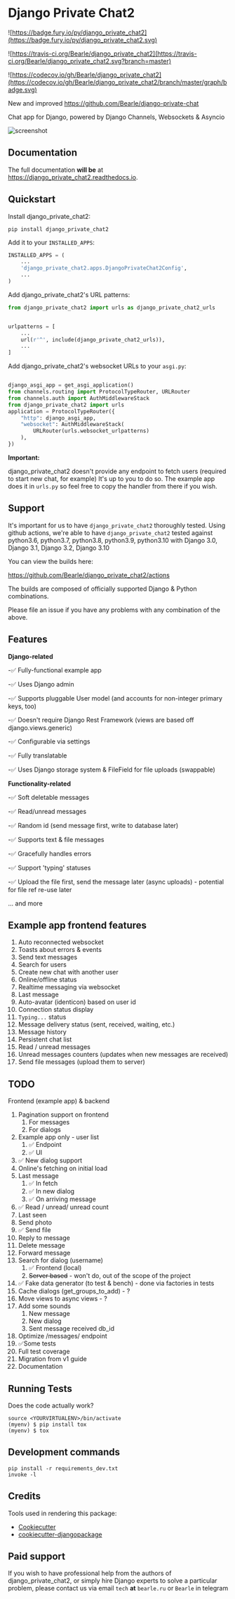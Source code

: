 Django Private Chat2
======================

![https://badge.fury.io/py/django_private_chat2](https://badge.fury.io/py/django_private_chat2.svg)

![https://travis-ci.org/Bearle/django_private_chat2](https://travis-ci.org/Bearle/django_private_chat2.svg?branch=master)

![https://codecov.io/gh/Bearle/django_private_chat2](https://codecov.io/gh/Bearle/django_private_chat2/branch/master/graph/badge.svg)

New and improved  https://github.com/Bearle/django-private-chat

Chat app for Django, powered by Django Channels, Websockets & Asyncio

![screenshot](https://github.com/Bearle/django_private_chat2/blob/master/screenshots/screen.jpg?raw=true)

Documentation
-------------

The full documentation **will be** at <https://django_private_chat2.readthedocs.io>.

Quickstart
----------

Install django_private_chat2:

    pip install django_private_chat2

Add it to your `INSTALLED_APPS`:

```python
INSTALLED_APPS = (
    ...
    'django_private_chat2.apps.DjangoPrivateChat2Config',
    ...
)
```

Add django_private_chat2's URL patterns:

```python
from django_private_chat2 import urls as django_private_chat2_urls


urlpatterns = [
    ...
    url(r'^', include(django_private_chat2_urls)),
    ...
]
```

Add django_private_chat2's websocket URLs to your `asgi.py`:
```python

django_asgi_app = get_asgi_application()
from channels.routing import ProtocolTypeRouter, URLRouter
from channels.auth import AuthMiddlewareStack
from django_private_chat2 import urls
application = ProtocolTypeRouter({
    "http": django_asgi_app,
    "websocket": AuthMiddlewareStack(
        URLRouter(urls.websocket_urlpatterns)
    ),
})

```


**Important:**

django_private_chat2 doesn't provide any endpoint to fetch users (required to start new chat, for example)
It's up to you to do so. The example app does it in `urls.py` so feel free to copy the handler from there if you wish.

Support
--------

It's important for us to have `django_private_chat2` thoroughly tested.
Using github actions, we're able to have `django_private_chat2` tested against python3.6, python3.7, python3.8, python3.9, python3.10 with Django 3.0, Django 3.1,  Django 3.2, Django 3.10

You can view the builds here:

https://github.com/Bearle/django_private_chat2/actions

The builds are composed of officially supported Django & Python combinations.

Please file an issue if you have any problems with any combination of the above. 


Features
--------

__Django-related__

-:white_check_mark: Fully-functional example app

-:white_check_mark: Uses Django admin

-:white_check_mark: Supports pluggable User model (and accounts for non-integer primary keys, too)

-:white_check_mark: Doesn't require Django Rest Framework (views are based off django.views.generic)

-:white_check_mark: Configurable via settings

-:white_check_mark: Fully translatable 

-:white_check_mark: Uses Django storage system & FileField for file uploads (swappable)


__Functionality-related__

-:white_check_mark: Soft deletable messages

-:white_check_mark: Read/unread messages

-:white_check_mark: Random id (send message first, write to database later)

-:white_check_mark: Supports text & file messages

-:white_check_mark: Gracefully handles errors

-:white_check_mark: Support 'typing' statuses

-:white_check_mark: Upload the file first, send the message later (async uploads) - potential for file ref re-use later

... and more


Example app frontend features
-----------------------------

1. Auto reconnected websocket
2. Toasts about errors & events
3. Send text messages
4. Search for users
5. Create new chat with another user
6. Online/offline status
7. Realtime messaging via websocket
8. Last message
9. Auto-avatar (identicon) based on user id
10. Connection status display
11. `Typing...` status
12. Message delivery status (sent, received, waiting, etc.)
13. Message history
14. Persistent chat list
15. Read / unread messages
16. Unread messages counters (updates when new messages are received)
17. Send file messages (upload them to server)

TODO 
----

Frontend (example app) & backend

1. Pagination support on frontend
    1. For messages 
    2. For dialogs
2. Example app only - user list
    1. :white_check_mark: Endpoint
    2. :white_check_mark: UI
3. :white_check_mark: New dialog support
4. Online's fetching on initial load
5. Last message
    1. :white_check_mark: In fetch
    2. :white_check_mark: In new dialog
    3. :white_check_mark: On arriving message
6. :white_check_mark: Read / unread/ unread count
7. Last seen
8. Send photo
9. :white_check_mark: Send file
10. Reply to message
11. Delete message
12. Forward message
13. Search for dialog (username)
    1. :white_check_mark: Frontend (local)
    2. ~~Server based~~ - won't do, out of the scope of the project
14. :white_check_mark: Fake data generator (to test & bench) - done via factories in tests
15. Cache dialogs (get_groups_to_add) - ?
16. Move views to async views - ?
17. Add some sounds
    1. New message
    2. New dialog
    3. Sent message received db_id
18. Optimize /messages/ endpoint
19. :white_check_mark:Some tests
20. Full test coverage
21. Migration from v1 guide
22. Documentation

Running Tests
-------------

Does the code actually work?

    source <YOURVIRTUALENV>/bin/activate
    (myenv) $ pip install tox
    (myenv) $ tox

Development commands
--------------------

    pip install -r requirements_dev.txt
    invoke -l

Credits
-------

Tools used in rendering this package:

-   [Cookiecutter](https://github.com/audreyr/cookiecutter)
-   [cookiecutter-djangopackage](https://github.com/pydanny/cookiecutter-djangopackage)

Paid support
------------

If you wish to have professional help from the authors of django_private_chat2, or simply hire Django experts to solve a particular problem,
please contact us via email `tech` **at** `bearle.ru` or `Bearle` in telegram
